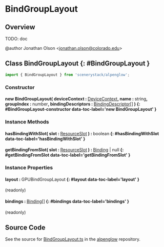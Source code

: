 # BindGroupLayout

## Overview

TODO: doc

@author Jonathan Olson &lt;jonathan.olson@colorado.edu&gt;

## Class BindGroupLayout {: #BindGroupLayout }


```js
import { BindGroupLayout } from 'scenerystack/alpenglow';
```
### Constructor

#### new BindGroupLayout( deviceContext : <span style="font-weight: 400;">[DeviceContext](../alpenglow/DeviceContext.md)</span>, name : <span style="font-weight: 400;"><span style="color: hsla(calc(var(--md-hue) + 180deg),80%,40%,1);">string</span></span>, groupIndex : <span style="font-weight: 400;"><span style="color: hsla(calc(var(--md-hue) + 180deg),80%,40%,1);">number</span></span>, bindingDescriptors : <span style="font-weight: 400;">[BindingDescriptor](../alpenglow/BindingDescriptor.md)[]</span> ) {: #BindGroupLayout-constructor data-toc-label='new BindGroupLayout' }

### Instance Methods

#### hasBindingWithSlot( slot : <span style="font-weight: 400;">[ResourceSlot](../alpenglow/ResourceSlot.md)</span> ) : <span style="font-weight: 400;"><span style="color: hsla(calc(var(--md-hue) + 180deg),80%,40%,1);">boolean</span></span> {: #hasBindingWithSlot data-toc-label='hasBindingWithSlot' }

#### getBindingFromSlot( slot : <span style="font-weight: 400;">[ResourceSlot](../alpenglow/ResourceSlot.md)</span> ) : <span style="font-weight: 400;">[Binding](../alpenglow/Binding.md) | <span style="color: hsla(calc(var(--md-hue) + 180deg),80%,40%,1);">null</span></span> {: #getBindingFromSlot data-toc-label='getBindingFromSlot' }

### Instance Properties

#### layout : <span style="font-weight: 400;">GPUBindGroupLayout</span> {: #layout data-toc-label='layout' }

(readonly)

#### bindings : <span style="font-weight: 400;">[Binding](../alpenglow/Binding.md)[]</span> {: #bindings data-toc-label='bindings' }

(readonly)



## Source Code

See the source for [BindGroupLayout.ts](https://github.com/phetsims/alpenglow/blob/main/js/webgpu/compute/BindGroupLayout.ts) in the [alpenglow](https://github.com/phetsims/alpenglow) repository.

